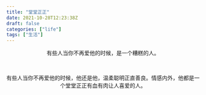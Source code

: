 ```yaml
---
title: "堂堂正正"
date: 2021-10-28T12:23:38Z
draft: false
categories: ["life"]
tags: ["生活"]
---
```


<center>有些人当你不再爱他的时候，是一个糟糕的人。<center/>
 

 &nbsp;


<center>有些人当你不再爱他的时候，他还是他，温柔聪明正直善良。情感内外，他都是一个堂堂正正有血有肉让人喜爱的人。<center/>

 &nbsp;
  &nbsp;
   &nbsp;
<center><center/>